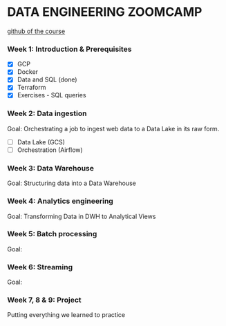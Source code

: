 # DATA ENGINEERING ZOOMCAMP
[github of the course](https://github.com/DataTalksClub/data-engineering-zoomcamp)

### Week 1: Introduction & Prerequisites
- [x] GCP
- [x] Docker
- [x] Data and SQL (done)
- [x] Terraform
- [x] Exercises - SQL queries 

### Week 2: Data ingestion
Goal: Orchestrating a job to ingest web data to a Data Lake in its raw form.
- [ ] Data Lake (GCS)
- [ ] Orchestration (Airflow)

### Week 3: Data Warehouse
Goal: Structuring data into a Data Warehouse


### Week 4: Analytics engineering
Goal: Transforming Data in DWH to Analytical Views

### Week 5: Batch processing
Goal:

### Week 6: Streaming
Goal:

### Week 7, 8 & 9: Project
Putting everything we learned to practice
